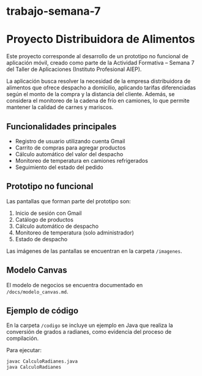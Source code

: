 # trabajo-semana-7
# Proyecto Distribuidora de Alimentos  

Este proyecto corresponde al desarrollo de un prototipo no funcional de aplicación móvil, creado como parte de la Actividad Formativa – Semana 7 del Taller de Aplicaciones (Instituto Profesional AIEP).  

La aplicación busca resolver la necesidad de la empresa distribuidora de alimentos que ofrece despacho a domicilio, aplicando tarifas diferenciadas según el monto de la compra y la distancia del cliente. Además, se considera el monitoreo de la cadena de frío en camiones, lo que permite mantener la calidad de carnes y mariscos.  

## Funcionalidades principales  
- Registro de usuario utilizando cuenta Gmail  
- Carrito de compras para agregar productos  
- Cálculo automático del valor del despacho  
- Monitoreo de temperatura en camiones refrigerados  
- Seguimiento del estado del pedido  

## Prototipo no funcional  
Las pantallas que forman parte del prototipo son:  
1. Inicio de sesión con Gmail  
2. Catálogo de productos  
3. Cálculo automático de despacho  
4. Monitoreo de temperatura (solo administrador)  
5. Estado de despacho  

Las imágenes de las pantallas se encuentran en la carpeta `/imagenes`.  

## Modelo Canvas  
El modelo de negocios se encuentra documentado en `/docs/modelo_canvas.md`.  

## Ejemplo de código  
En la carpeta `/codigo` se incluye un ejemplo en Java que realiza la conversión de grados a radianes, como evidencia del proceso de compilación.  

Para ejecutar:  
```bash
javac CalculoRadianes.java
java CalculoRadianes
